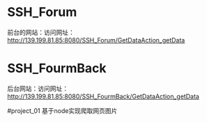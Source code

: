 # SSH_Forum
前台的网站：访问网址：http://139.199.81.85:8080/SSH_Forum/GetDataAction_getData

# SSH_FourmBack
后台网站：访问网址：http://139.199.81.85:8080/SSH_FourmBack/GetDataAction_getData

#project_01
基于node实现爬取网页图片
